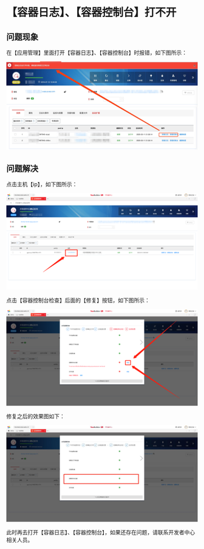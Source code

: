 # 【容器日志】、【容器控制台】打不开

## 问题现象

在【应用管理】里面打开【容器日志】、【容器控制台】时报错，如下图所示：

<div align=center>

<img src="images/console_1.jpg"/>

</div>

## 问题解决

点击主机【ip】，如下图所示：

<div align=center>

<img src="images/console_2.png"/>

</div>

点击【容器控制台检查】后面的【修复】按钮，如下图所示：

<div align=center>

<img src="images/console_3.png"/>

</div>

修复之后的效果图如下：

<div align=center>

<img src="images/console_4.jpg"/>

</div>

此时再去打开【容器日志】、【容器控制台】，如果还存在问题，请联系开发者中心相关人员。
